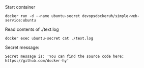 Start container

```docker run -d --name ubuntu-secret devopsdockeruh/simple-web-service:ubuntu```

Read contents of ./text.log

```docker exec ubuntu-secret cat ./text.log```

Secret message:

    Secret message is: 'You can find the source code here: https://github.com/docker-hy'